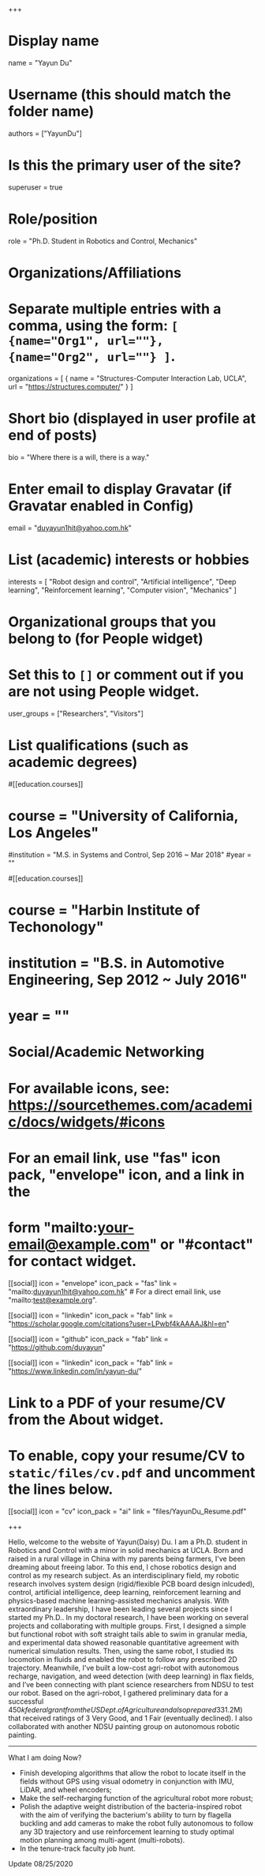+++
# Display name
name = "Yayun Du"

# Username (this should match the folder name)
authors = ["YayunDu"]

# Is this the primary user of the site?
superuser = true

# Role/position
role = "Ph.D. Student in Robotics and Control, Mechanics"

# Organizations/Affiliations
#   Separate multiple entries with a comma, using the form: `[ {name="Org1", url=""}, {name="Org2", url=""} ]`.
organizations = [ { name = "Structures-Computer Interaction Lab, UCLA", url = "https://structures.computer/" } ]

# Short bio (displayed in user profile at end of posts)
bio = "Where there is a will, there is a way."

# Enter email to display Gravatar (if Gravatar enabled in Config)
email = "duyayun1hit@yahoo.com.hk"

# List (academic) interests or hobbies
interests = [
  "Robot design and control",
  "Artificial intelligence",
  "Deep learning",
  "Reinforcement learning",
  "Computer vision",
  "Mechanics"
]

# Organizational groups that you belong to (for People widget)
#   Set this to `[]` or comment out if you are not using People widget.
user_groups = ["Researchers", "Visitors"]

# List qualifications (such as academic degrees)
#[[education.courses]]
#  course = "University of California, Los Angeles"
  #institution = "M.S. in Systems and Control, Sep 2016 ~ Mar 2018"
  #year = ""

#[[education.courses]]
 # course = "Harbin Institute of Techonology"
#  institution = "B.S. in Automotive Engineering, Sep 2012 ~ July 2016"
 # year = ""

# Social/Academic Networking
# For available icons, see: https://sourcethemes.com/academic/docs/widgets/#icons
#   For an email link, use "fas" icon pack, "envelope" icon, and a link in the
#   form "mailto:your-email@example.com" or "#contact" for contact widget.

[[social]]
  icon = "envelope"
  icon_pack = "fas"
  link = "mailto:duyayun1hit@yahoo.com.hk"  # For a direct email link, use "mailto:test@example.org".

[[social]]
  icon = "linkedin"
  icon_pack = "fab"
  link = "https://scholar.google.com/citations?user=LPwbf4kAAAAJ&hl=en"

[[social]]
  icon = "github"
  icon_pack = "fab"
  link = "https://github.com/duyayun"

[[social]]
  icon = "linkedin"
  icon_pack = "fab"
  link = "https://www.linkedin.com/in/yayun-du/"
# Link to a PDF of your resume/CV from the About widget.
# To enable, copy your resume/CV to `static/files/cv.pdf` and uncomment the lines below.
[[social]]
  icon = "cv"
   icon_pack = "ai"
   link = "files/YayunDu_Resume.pdf"

+++

Hello, welcome to the website of Yayun(Daisy) Du. I am a Ph.D. student in Robotics and Control with a minor in solid mechanics at UCLA. 
Born and raised in a rural village in China with my parents being farmers, I've been dreaming about freeing labor. To this end, I chose robotics design and control as my research subject. As an interdisciplinary field, my robotic research involves system design (rigid/flexible PCB board design inlcuded), control, artificial intelligence, deep learning, reinforcement learning and physics-based machine learning-assisted mechanics analysis.
With extraordinary leadership, I have been leading several projects since I started my Ph.D.. In my doctoral research, I have been working on several projects and collaborating with multiple groups. First, I designed a simple but functional robot with soft straight tails able to swim in granular media, and experimental data showed reasonable quantitative agreement with numerical simulation results. Then, using the same robot, I studied its locomotion in fluids and enabled the robot to follow any prescribed 2D trajectory. Meanwhile, I’ve built a low-cost agri-robot with autonomous recharge, navigation, and weed detection (with deep learning) in flax fields, and I’ve been connecting with plant science researchers from NDSU to test our robot. Based on the agri-robot, I gathered preliminary data for a successful $450k federal grant from the US Dept. of Agriculture and also prepared 33% of an NSF proposal with four PIs ($1.2M) that received ratings of 3 Very Good, and 1 Fair (eventually declined). I also collaborated with another NDSU painting group on autonomous robotic painting. 

---
What I am doing Now?

- Finish developing algorithms that allow the robot to locate itself in the fields without GPS using visual odometry in conjunction with IMU, LiDAR, and wheel encoders;
- Make the self-recharging function of the agricultural robot more robust;
- Polish the adaptive weight distribution of the bacteria-inspired robot with the aim of verifying the bacterium's ability to turn by flagella buckling and add cameras to make the robot fully autonomous to follow any 3D trajectory and use reinforcement learning to study optimal motion planning among multi-agent (multi-robots).
- In the tenure-track faculty job hunt.

Update 08/25/2020
